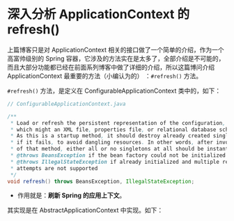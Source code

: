 # 深入分析 ApplicationContext 的 refresh()

上篇博客只是对 ApplicationContext 相关的接口做了一个简单的介绍，作为一个高富帅级别的 Spring 容器，它涉及的方法实在是太多了，全部介绍是不可能的，而且大部分功能都已经在前面系列博客中做了详细的介绍，所以这篇博问介绍 ApplicationContext 最重要的方法（小编认为的） ：`#refresh()` 方法。

`#refresh()` 方法，是定义在 ConfigurableApplicationContext 类中的，如下：

```java
// ConfigurableApplicationContext.java

/**
 * Load or refresh the persistent representation of the configuration,
 * which might an XML file, properties file, or relational database schema.
 * As this is a startup method, it should destroy already created singletons
 * if it fails, to avoid dangling resources. In other words, after invocation
 * of that method, either all or no singletons at all should be instantiated.
 * @throws BeansException if the bean factory could not be initialized
 * @throws IllegalStateException if already initialized and multiple refresh
 * attempts are not supported
 */
void refresh() throws BeansException, IllegalStateException;
```

- 作用就是：**刷新 Spring 的应用上下文**。

其实现是在 AbstractApplicationContext 中实现。如下：

